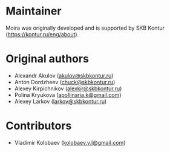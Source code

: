 # Maintainer
Moira was originally developed and is supported by SKB Kontur (https://kontur.ru/eng/about).

# Original authors
- Alexandr Akulov (akulov@skbkontur.ru)
- Anton Dordzheev (chuck@skbkontur.ru)
- Alexey Kirpichnikov (alexkir@skbkontur.ru)
- Polina Kryukova (apollinaria.k@gmail.com)
- Alexey Larkov (larkov@skbkontur.ru)

# Contributors
- Vladimir Kolobaev (kolobaev.v.l@gmail.com)

